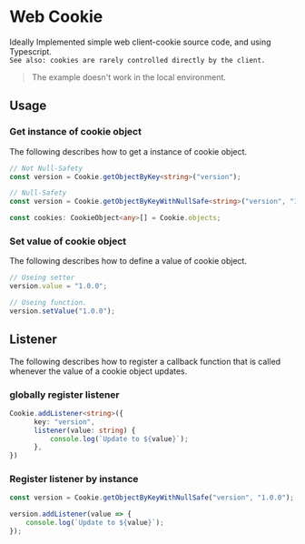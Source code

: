 # Web Cookie
Ideally Implemented simple web client-cookie source code, and using Typescript.<br>
`See also: cookies are rarely controlled directly by the client.`

> The example doesn't work in the local environment.

## Usage

### Get instance of cookie object
The following describes how to get a instance of cookie object.

```ts
// Not Null-Safety
const version = Cookie.getObjectByKey<string>("version");
```

```ts
// Null-Safety
const version = Cookie.getObjectByKeyWithNullSafe<string>("version", "1.0.0");
```

```ts
const cookies: CookieObject<any>[] = Cookie.objects;
```

### Set value of cookie object
The following describes how to define a value of cookie object.

```ts
// Useing setter
version.value = "1.0.0";

// Useing function.
version.setValue("1.0.0");
```

## Listener
The following describes how to register a callback function that is called whenever the value of a cookie object updates.

### globally register listener
```ts
Cookie.addListener<string>({
      key: "version",
      listener(value: string) {
          console.log(`Update to ${value}`);
      },
})
```

### Register listener by instance
```ts
const version = Cookie.getObjectByKeyWithNullSafe("version", "1.0.0");

version.addListener(value => {
    console.log(`Update to ${value}`);
});
```
